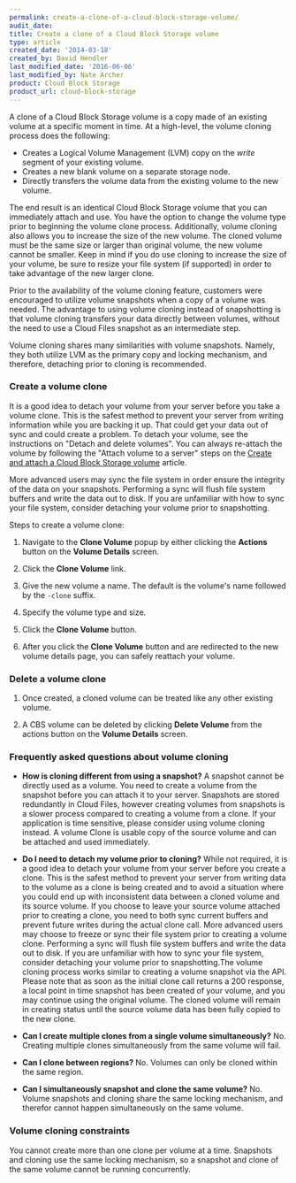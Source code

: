```yaml
---
permalink: create-a-clone-of-a-cloud-block-storage-volume/
audit_date:
title: Create a clone of a Cloud Block Storage volume
type: article
created_date: '2014-03-18'
created_by: David Hendler
last_modified_date: '2016-06-06'
last_modified_by: Nate Archer
product: Cloud Block Storage
product_url: cloud-block-storage
---
```


A clone of a Cloud Block Storage volume is a copy made of an existing
volume at a specific moment in time. At a high-level, the volume cloning
process does the following:

-   Creates a Logical Volume Management (LVM) copy on the
    *write* segment of your existing volume.
-   Creates a new blank volume on a separate storage node.
-   Directly transfers the volume data from the existing volume to the
    new volume.

The end result is an identical Cloud Block Storage volume that you can
immediately attach and use. You have the option to change the volume
type prior to beginning the volume clone process. Additionally, volume
cloning also allows you to increase the size of the new volume. The
cloned volume must be the same size or larger than original volume, the
new volume cannot be smaller. Keep in mind if you do use cloning to
increase the size of your volume, be sure to resize your file system (if
supported) in order to take advantage of the new larger clone.

Prior to the availability of the volume cloning feature, customers were
encouraged to utilize volume snapshots when a copy of a volume was
needed. The advantage to using volume cloning instead of snapshotting is
that volume cloning transfers your data directly between volumes,
without the need to use a Cloud Files snapshot as an intermediate step.

Volume cloning shares many similarities with volume snapshots. Namely,
they both utilize LVM as the primary copy and locking mechanism, and
therefore, detaching prior to cloning is recommended.

### Create a volume clone

It is a good idea to detach your volume from your server before you take
a volume clone. This is the safest method to prevent your server from
writing information while you are backing it up. That could get your
data out of sync and could create a problem. To detach your volume, see
the instructions on "Detach and delete volumes". You can always
re-attach the volume by following the "Attach volume to a server" steps
on the [Create and attach a Cloud Block Storage volume](/support/how-to/create-and-attach-a-cloud-block-storage-volume)
article.

More advanced users may sync the file system in order ensure the
integrity of the data on your snapshots. Performing a sync will flush
file system buffers and write the data out to disk. If you are
unfamiliar with how to sync your file system, consider detaching your
volume prior to snapshotting.

Steps to create a volume clone:

1.  Navigate to the **Clone Volume** popup by either clicking the **Actions** button on the **Volume Details** screen.

2.  Click the **Clone Volume** link.

3.  Give the new volume a name. The default is the volume's name followed by the `-clone` suffix.

4.  Specify the volume type and size.

5.  Click the **Clone Volume** button.

6.  After you click the **Clone Volume** button and are redirected to the
    new volume details page, you can safely reattach your volume.


###  Delete a volume clone

1. Once created, a cloned volume can be treated like any other existing volume.

2. A CBS volume can be deleted by clicking **Delete Volume** from the actions button on the **Volume Details** screen.


### Frequently asked questions about volume cloning

-   **How is cloning different from using a snapshot?** A snapshot cannot be
    directly used as a volume. You need to create a volume from the
    snapshot before you can attach it to your server. Snapshots are
    stored redundantly in Cloud Files, however creating volumes from
    snapshots is a slower process compared to creating a volume from
    a clone. If your application is time sensitive, please consider
    using volume cloning instead. A volume Clone is usable copy of the
    source volume and can be attached and used immediately.

-   **Do I need to detach my volume prior to cloning?** While not
    required, it is a good idea to detach your volume from your server
    before you create a clone. This is the safest method to prevent your
    server from writing data to the volume as a clone is being created
    and to avoid a situation where you could end up with inconsistent
    data between a cloned volume and its source volume. If you choose to
    leave your source volume attached prior to creating a clone, you
    need to both sync current buffers and prevent future writes during
    the actual clone call. More advanced users may choose to freeze or
    sync their file system prior to creating a volume clone. Performing
    a sync will flush file system buffers and write the data out
    to disk. If you are unfamiliar with how to sync your file system,
    consider detaching your volume prior to snapshotting.The volume
    cloning process works similar to creating a volume snapshot via
    the API. Please note that as soon as the initial clone call returns
    a 200 response, a local point in time snapshot has been created of
    your volume, and you may continue using the original volume. The
    cloned volume will remain in creating status until the source volume
    data has been fully copied to the new clone.

-   **Can I create multiple clones from a single volume
    simultaneously?** No. Creating multiple clones simultaneously from
    the same volume will fail.

-   **Can I clone between regions?** No. Volumes can only be cloned
    within the same region.

-   **Can I simultaneously snapshot and clone the same volume?** No.
    Volume snapshots and cloning share the same locking mechanism, and
    therefor cannot happen simultaneously on the same volume.


### Volume cloning constraints

You cannot create more than one clone per volume at a time. Snapshots and cloning use the same locking mechanism, so a snapshot and clone of the same volume cannot be running concurrently.

